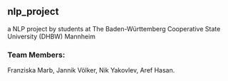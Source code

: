 ## nlp_project
a NLP project by students at The Baden-Württemberg Cooperative State University (DHBW) Mannheim

### Team Members:
Franziska Marb,
Jannik Völker,
Nik Yakovlev,
Aref Hasan.
